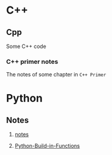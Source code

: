 # C++
## Cpp
Some C++ code

### C++ primer notes
The notes of some chapter in `C++ Primer`

# Python
## Notes
1. [notes](https://github.com/uniqueyehu/snippet/blob/master/python/python-notes.md)

2. [Python-Build-in-Functions](https://docs.python.org/2/library/functions.html)
